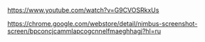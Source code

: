 https://www.youtube.com/watch?v=G9CVOSRkxUs

https://chrome.google.com/webstore/detail/nimbus-screenshot-screen/bpconcjcammlapcogcnnelfmaeghhagj?hl=ru
